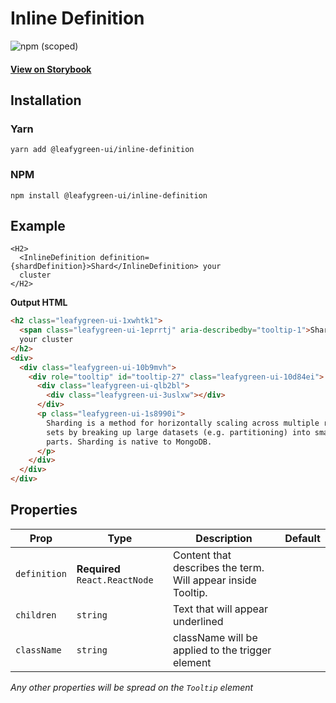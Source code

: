 # Inline Definition

![npm (scoped)](https://img.shields.io/npm/v/@leafygreen-ui/inline-definition.svg)

#### [View on Storybook](https://mongodb.github.io/leafygreen-ui/?path=/story/inline-definition--default)

## Installation

### Yarn

```shell
yarn add @leafygreen-ui/inline-definition
```

### NPM

```shell
npm install @leafygreen-ui/inline-definition
```

## Example

```Javascriptx
<H2>
  <InlineDefinition definition={shardDefinition}>Shard</InlineDefinition> your
  cluster
</H2>
```

**Output HTML**

```html
<h2 class="leafygreen-ui-1xwhtk1">
  <span class="leafygreen-ui-1eprrtj" aria-describedby="tooltip-1">Shard</span>
  your cluster
</h2>
<div>
  <div class="leafygreen-ui-10b9mvh">
    <div role="tooltip" id="tooltip-27" class="leafygreen-ui-10d84ei">
      <div class="leafygreen-ui-qlb2bl">
        <div class="leafygreen-ui-3uslxw"></div>
      </div>
      <p class="leafygreen-ui-1s8990i">
        Sharding is a method for horizontally scaling across multiple replica
        sets by breaking up large datasets (e.g. partitioning) into smaller
        parts. Sharding is native to MongoDB.
      </p>
    </div>
  </div>
</div>
```

## Properties

| Prop         | Type                           | Description                                                  | Default |
| ------------ | ------------------------------ | ------------------------------------------------------------ | ------- |
| `definition` | **Required** `React.ReactNode` | Content that describes the term. Will appear inside Tooltip. |         |
| `children`   | `string`                       | Text that will appear underlined                             |         |
| `className`  | `string`                       | className will be applied to the trigger element             |         |

_Any other properties will be spread on the `Tooltip` element_
